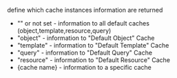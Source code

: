 define which cache instances information are returned
- "" or not set - information to all default caches (object,template,resource,query)
- "object" - information to  "Default Object" Cache
- "template" - information to  "Default Template" Cache
- "query" - information to  "Default Query" Cache
- "resource" - information to  "Default Resource" Cache
- {cache name} - information to  a specific cache